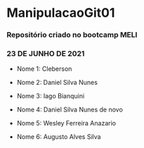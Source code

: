 # ManipulacaoGit01

### Repositório criado no bootcamp MELI 

### 23 DE JUNHO DE 2021

* Nome 1: Cleberson

* Nome 2: Daniel Silva Nunes

* Nome 3: Iago Bianquini

* Nome 4: Daniel Silva Nunes de novo

* Nome 5: Wesley Ferreira Anazario

* Nome 6: Augusto Alves Silva